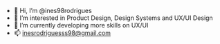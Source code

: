 - 👋 Hi, I’m @ines98rodrigues
- 👀 I’m interested in Product Design, Design Systems and UX/UI Design
- 🌱 I’m currently developing more skills on UX/UI
- 📫 inesrodriguesss98@gmail.com 

<!---
ines98rodrigues/ines98rodrigues is a ✨ special ✨ repository because its `README.md` (this file) appears on your GitHub profile.
You can click the Preview link to take a look at your changes.
--->
